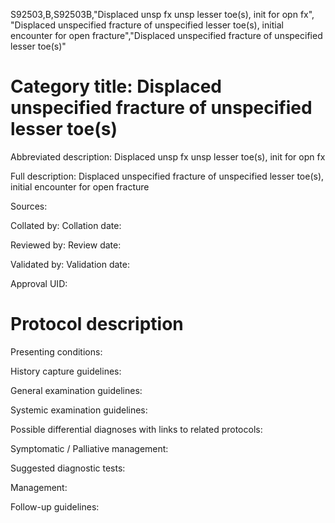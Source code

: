 S92503,B,S92503B,"Displaced unsp fx unsp lesser toe(s), init for opn fx", "Displaced unspecified fracture of unspecified lesser toe(s), initial encounter for open fracture","Displaced unspecified fracture of unspecified lesser toe(s)"
# Category title: Displaced unspecified fracture of unspecified lesser toe(s)

Abbreviated description: Displaced unsp fx unsp lesser toe(s), init for opn fx

Full description: Displaced unspecified fracture of unspecified lesser toe(s), initial encounter for open fracture

Sources:

Collated by:
Collation date:

Reviewed by:
Review date:

Validated by:
Validation date:

Approval UID:

# Protocol description

Presenting conditions:

History capture guidelines:

General examination guidelines:

Systemic examination guidelines:

Possible differential diagnoses with links to related protocols:

Symptomatic / Palliative management:

Suggested diagnostic tests:

Management:

Follow-up guidelines:
